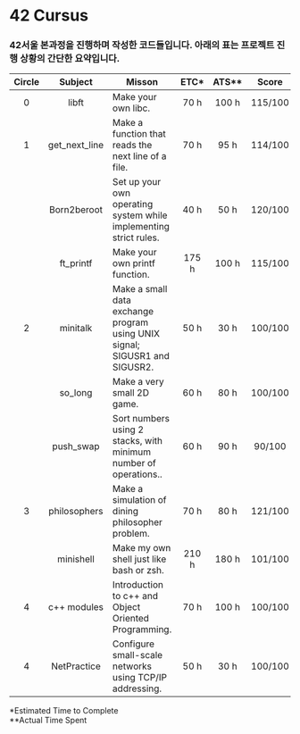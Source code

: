 # 42 Cursus

### 42서울 본과정을 진행하며 작성한 코드들입니다. 아래의 표는 프로젝트 진행 상황의 간단한 요약입니다.


| Circle |    Subject    |                                   Misson                                   | ETC* | ATS** |  Score  |  Status |
|:------:|:-------------:|----------------------------------------------------------------------------|:--------------------------:|:-----------------:|:-------:|:-------:|
|    0   | libft         | Make your own libc.                                                        |                       70 h |             100 h | 115/100 |   pass  |
|    1   | get_next_line | Make a function that reads the next line of a file.                        |                       70 h |              95 h | 114/100 |   pass  |
|        | Born2beroot   | Set up your own operating system while implementing strict rules.          |                       40 h |              50 h | 120/100 |   pass  |
|        | ft_printf     | Make your own printf function.                                             |                      175 h |             100 h | 115/100 |   pass  |
|    2   | minitalk      | Make a small data exchange program using UNIX signal; SIGUSR1 and SIGUSR2. |                       50 h |              30 h | 100/100 |   pass  |
|        | so_long       | Make a very small 2D game.                                                 |                       60 h |              80 h | 100/100 |   pass  |
|        | push_swap     | Sort numbers using 2 stacks, with minimum number of operations..           |                       60 h |              90 h | 90/100  |   pass  |
|    3   | philosophers  | Make a simulation of dining philosopher problem.                           |                       70 h |              80 h | 121/100 |   pass  |
|        | minishell     | Make my own shell just like bash or zsh.                                   |                      210 h |             180 h | 101/100 |   pass  |
|    4   | c++ modules   | Introduction to c++ and Object Oriented Programming.                       |                       70 h |             100 h | 100/100 |   pass  |
|    4   | NetPractice   | Configure small-scale networks using TCP/IP addressing.                    |                       50 h |              30 h | 100/100 |   pass  |

\*Estimated Time to Complete 
<br/>
\**Actual Time Spent
